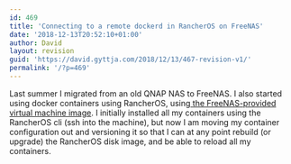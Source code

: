 ```yaml
---
id: 469
title: 'Connecting to a remote dockerd in RancherOS on FreeNAS'
date: '2018-12-13T20:52:10+01:00'
author: David
layout: revision
guid: 'https://david.gyttja.com/2018/12/13/467-revision-v1/'
permalink: '/?p=469'
---
```


<!-- wp:paragraph -->
<p>Last summer I migrated from an old QNAP NAS to FreeNAS. I also started using docker containers using RancherOS, using<a href="https://www.ixsystems.com/documentation/freenas/11/vms.html#docker-rancher-vm"> the FreeNAS-provided virtual machine image</a>. I initially installed all my containers using the RancherOS cli (ssh into the machine), but now I am moving my container configuration out and versioning it so that I can at any point rebuild (or upgrade) the RancherOS disk image, and be able to reload all my containers.</p>
<!-- /wp:paragraph -->

<!-- wp:paragraph -->
<p></p>
<!-- /wp:paragraph -->